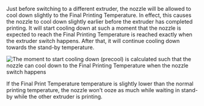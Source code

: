 Just before switching to a different extruder, the nozzle will be allowed to cool down slightly to the Final Printing Temperature. In effect, this causes the nozzle to cool down slightly earlier before the extruder has completed printing. It will start cooling down at such a moment that the nozzle is expected to reach the Final Printing Temperature is reached exactly when the extruder switch happens. After that, it will continue cooling down towards the stand-by temperature.

![The moment to start cooling down (precool) is calculated such that the nozzle can cool down to the Final Printing Temperature when the nozzle switch happens](../../../articles/images/temperature_regulation.svg)

If the Final Print Temperature temperature is slightly lower than the normal printing temperature, the nozzle won't ooze as much while waiting in stand-by while the other extruder is printing.